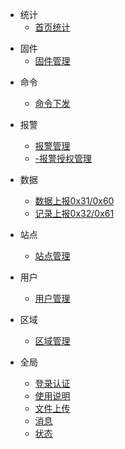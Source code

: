 - 统计
    - [首页统计](/统计/首页统计.md)

[comment]: <> (- 微信)

[comment]: <> (    - [消火栓数据]&#40;/微信/消火栓数据.md&#41;)

[comment]: <> (    - [明细数据]&#40;/微信/明细数据.md&#41;)

[comment]: <> (    - [任务管理]&#40;/微信/任务管理.md&#41;)

[comment]: <> (    - [报警管理]&#40;/微信/报警管理.md&#41;)

[comment]: <> (    - [报警授权]&#40;/微信/报警授权.md&#41;)

[comment]: <> (    - [站点管理]&#40;/微信/站点管理.md&#41;)

[comment]: <> (    - [站点日志]&#40;/微信/站点日志.md&#41;)

[comment]: <> (    - [微信管理]&#40;/微信/微信管理.md&#41;)

- 固件
    - [固件管理](/固件/固件管理.md)    

[comment]: <> (- 报表)

[comment]: <> (    - [报表信息]&#40;/报表/报表信息.md&#41;)

[comment]: <> (- 任务)

[comment]: <> (    - [任务管理]&#40;/任务/任务管理.md&#41;)

- 命令
    - [命令下发](/命令/命令下发.md)

- 报警
    - [报警管理](/报警/报警管理.md)
    - [-报警授权管理](/报警/报警授权管理.md)

- 数据
    - [数据上报0x31/0x60](/数据/数据上报.md)
    - [记录上报0x32/0x61](/数据/记录上报.md)

- 站点
    - [站点管理](/站点/站点管理.md)

- 用户
    - [用户管理](/用户/用户管理.md)

- 区域
    - [区域管理](/区域/区域管理.md)

- 全局
    - [登录认证](/全局/登录认证.md)
    - [使用说明](/全局/使用说明.md)
    - [文件上传](/全局/文件上传.md)
    - [消息](/全局/消息.md)
    - [状态](/全局/状态.md)